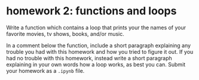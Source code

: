 # homework 2: functions and loops
Write a function which contains a loop that prints your the names of your favorite movies, tv shows, books, and/or music. 

In a comment below the function, include a short paragraph explaining any trouble you had with this homework and how you tried to figure it out. If you had no trouble with this homework, instead write a short paragraph explaining in your own words how a loop works, as best you can. Submit your homework as a `.ipynb` file. 